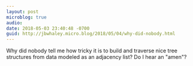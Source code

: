```yaml
---
layout: post
microblog: true
audio: 
date: 2018-05-03 23:40:48 -0700
guid: http://jbwhaley.micro.blog/2018/05/04/why-did-nobody.html
---
```

Why did nobody tell me how tricky it is to build and traverse nice tree structures from data modeled as an adjacency list? Do I hear an "amen"?
